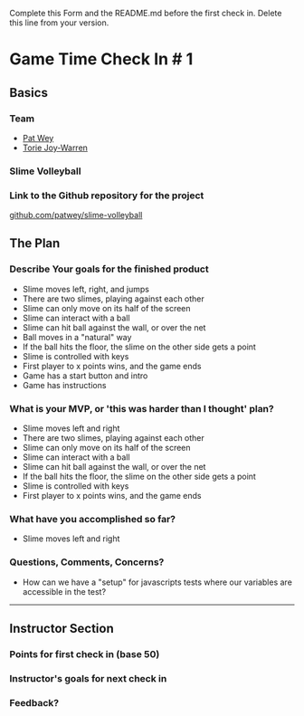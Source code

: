 Complete this Form and the README.md before the first check in. Delete this line from your version.

# Game Time Check In # 1

## Basics

### Team
- [Pat Wey](https://github.com/patwey)
- [Torie Joy-Warren](https://github.com/toriejw)

### Slime Volleyball

### Link to the Github repository for the project
[github.com/patwey/slime-volleyball](https://github.com/patwey/slime-volleyball)

## The Plan

### Describe Your goals for the finished product

- Slime moves left, right, and jumps
- There are two slimes, playing against each other
- Slime can only move on its half of the screen
- Slime can interact with a ball
- Slime can hit ball against the wall, or over the net
- Ball moves in a "natural" way
- If the ball hits the floor, the slime on the other side gets a point
- Slime is controlled with keys
- First player to x points wins, and the game ends
- Game has a start button and intro
- Game has instructions

### What is your MVP, or 'this was harder than I thought' plan?

- Slime moves left and right
- There are two slimes, playing against each other
- Slime can only move on its half of the screen
- Slime can interact with a ball
- Slime can hit ball against the wall, or over the net
- If the ball hits the floor, the slime on the other side gets a point
- Slime is controlled with keys
- First player to x points wins, and the game ends


### What have you accomplished so far?

- Slime moves left and right

### Questions, Comments, Concerns?

- How can we have a "setup" for javascripts tests where our variables are accessible in the test?
-----

## Instructor Section

### Points for first check in (base 50)

### Instructor's goals for next check in

### Feedback?
